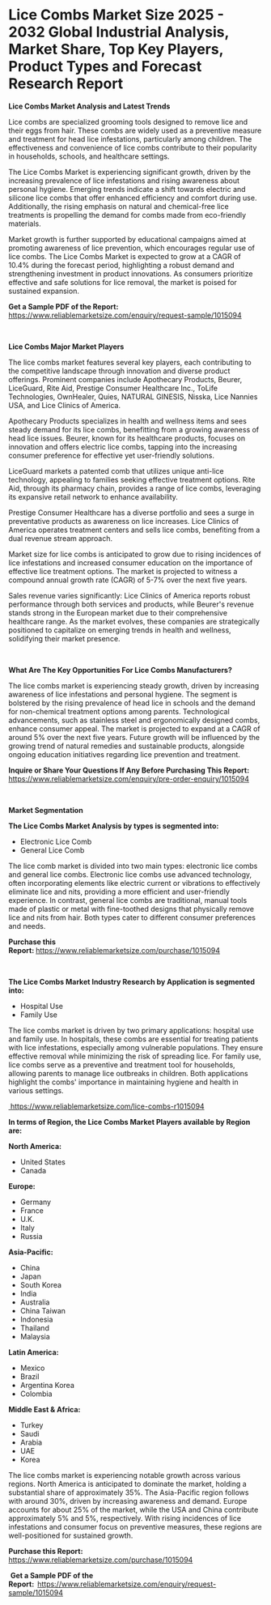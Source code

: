 <p><h1>Lice Combs Market Size 2025 - 2032 Global Industrial Analysis, Market Share, Top Key Players, Product Types and Forecast Research Report</h1></p><p><strong>Lice Combs Market Analysis and Latest Trends</strong></p>
<p><p>Lice combs are specialized grooming tools designed to remove lice and their eggs from hair. These combs are widely used as a preventive measure and treatment for head lice infestations, particularly among children. The effectiveness and convenience of lice combs contribute to their popularity in households, schools, and healthcare settings.</p><p>The Lice Combs Market is experiencing significant growth, driven by the increasing prevalence of lice infestations and rising awareness about personal hygiene. Emerging trends indicate a shift towards electric and silicone lice combs that offer enhanced efficiency and comfort during use. Additionally, the rising emphasis on natural and chemical-free lice treatments is propelling the demand for combs made from eco-friendly materials.</p><p>Market growth is further supported by educational campaigns aimed at promoting awareness of lice prevention, which encourages regular use of lice combs. The Lice Combs Market is expected to grow at a CAGR of 10.4% during the forecast period, highlighting a robust demand and strengthening investment in product innovations. As consumers prioritize effective and safe solutions for lice removal, the market is poised for sustained expansion.</p></p>
<p><strong>Get a Sample PDF of the Report:&nbsp;</strong> <a href="https://www.reliablemarketsize.com/enquiry/request-sample/1015094?utm_campaign=2462&utm_medium=2&utm_source=Github&utm_content=ia&utm_term=17042025&utm_id=lice-combs">https://www.reliablemarketsize.com/enquiry/request-sample/1015094</a></p>
<p>&nbsp;</p>
<p><strong>Lice Combs Major Market Players</strong></p>
<p><p>The lice combs market features several key players, each contributing to the competitive landscape through innovation and diverse product offerings. Prominent companies include Apothecary Products, Beurer, LiceGuard, Rite Aid, Prestige Consumer Healthcare Inc., ToLife Technologies, OwnHealer, Quies, NATURAL GINESIS, Nisska, Lice Nannies USA, and Lice Clinics of America. </p><p>Apothecary Products specializes in health and wellness items and sees steady demand for its lice combs, benefitting from a growing awareness of head lice issues. Beurer, known for its healthcare products, focuses on innovation and offers electric lice combs, tapping into the increasing consumer preference for effective yet user-friendly solutions. </p><p>LiceGuard markets a patented comb that utilizes unique anti-lice technology, appealing to families seeking effective treatment options. Rite Aid, through its pharmacy chain, provides a range of lice combs, leveraging its expansive retail network to enhance availability. </p><p>Prestige Consumer Healthcare has a diverse portfolio and sees a surge in preventative products as awareness on lice increases. Lice Clinics of America operates treatment centers and sells lice combs, benefiting from a dual revenue stream approach.</p><p>Market size for lice combs is anticipated to grow due to rising incidences of lice infestations and increased consumer education on the importance of effective lice treatment options. The market is projected to witness a compound annual growth rate (CAGR) of 5-7% over the next five years.</p><p>Sales revenue varies significantly: Lice Clinics of America reports robust performance through both services and products, while Beurer's revenue stands strong in the European market due to their comprehensive healthcare range. As the market evolves, these companies are strategically positioned to capitalize on emerging trends in health and wellness, solidifying their market presence.</p></p>
<p>&nbsp;</p>
<p><strong>What Are The Key Opportunities For Lice Combs Manufacturers?</strong></p>
<p><p>The lice combs market is experiencing steady growth, driven by increasing awareness of lice infestations and personal hygiene. The segment is bolstered by the rising prevalence of head lice in schools and the demand for non-chemical treatment options among parents. Technological advancements, such as stainless steel and ergonomically designed combs, enhance consumer appeal. The market is projected to expand at a CAGR of around 5% over the next five years. Future growth will be influenced by the growing trend of natural remedies and sustainable products, alongside ongoing education initiatives regarding lice prevention and treatment.</p></p>
<p><strong>Inquire or Share Your Questions If Any Before Purchasing This Report:</strong> <a href="https://www.reliablemarketsize.com/enquiry/pre-order-enquiry/1015094?utm_campaign=2462&utm_medium=2&utm_source=Github&utm_content=ia&utm_term=17042025&utm_id=lice-combs">https://www.reliablemarketsize.com/enquiry/pre-order-enquiry/1015094</a></p>
<p>&nbsp;</p>
<p><strong>Market Segmentation</strong></p>
<p><strong>The Lice Combs Market Analysis by types is segmented into:</strong></p>
<p><ul><li>Electronic Lice Comb</li><li>General Lice Comb</li></ul></p>
<p><p>The lice comb market is divided into two main types: electronic lice combs and general lice combs. Electronic lice combs use advanced technology, often incorporating elements like electric current or vibrations to effectively eliminate lice and nits, providing a more efficient and user-friendly experience. In contrast, general lice combs are traditional, manual tools made of plastic or metal with fine-toothed designs that physically remove lice and nits from hair. Both types cater to different consumer preferences and needs.</p></p>
<p><strong>Purchase this Report:&nbsp;</strong><a href="https://www.reliablemarketsize.com/purchase/1015094?utm_campaign=2462&utm_medium=2&utm_source=Github&utm_content=ia&utm_term=17042025&utm_id=lice-combs">https://www.reliablemarketsize.com/purchase/1015094</a></p>
<p>&nbsp;</p>
<p><strong>The Lice Combs Market Industry Research by Application is segmented into:</strong></p>
<p><ul><li>Hospital Use</li><li>Family Use</li></ul></p>
<p><p>The lice combs market is driven by two primary applications: hospital use and family use. In hospitals, these combs are essential for treating patients with lice infestations, especially among vulnerable populations. They ensure effective removal while minimizing the risk of spreading lice. For family use, lice combs serve as a preventive and treatment tool for households, allowing parents to manage lice outbreaks in children. Both applications highlight the combs' importance in maintaining hygiene and health in various settings.</p></p>
<p><a href="https://www.reliablemarketsize.com/lice-combs-r1015094?utm_campaign=2462&utm_medium=2&utm_source=Github&utm_content=ia&utm_term=17042025&utm_id=lice-combs">&nbsp;https://www.reliablemarketsize.com/lice-combs-r1015094</a></p>
<p><strong>In terms of Region, the Lice Combs Market Players available by Region are:</strong></p>
<p>
    <p> <strong> North America: </strong>
        <ul>
            <li>United States</li>
            <li>Canada</li>
        </ul>
        </p> 
    <p> <strong> Europe: </strong>
        <ul>
            <li>Germany</li>
            <li>France</li>
            <li>U.K.</li>
            <li>Italy</li>
            <li>Russia</li>
        </ul>
        </p> 
    <p> <strong> Asia-Pacific: </strong>
        <ul>
            <li>China</li>
            <li>Japan</li>
            <li>South Korea</li>
            <li>India</li>
            <li>Australia</li>
            <li>China Taiwan</li>
            <li>Indonesia</li>
            <li>Thailand</li>
            <li>Malaysia</li>
        </ul>
        </p> 
    <p> <strong> Latin America: </strong>
        <ul>
            <li>Mexico</li>
            <li>Brazil</li>
            <li>Argentina Korea</li>
            <li>Colombia</li>
        </ul>
        </p> 
    <p> <strong> Middle East & Africa: </strong>
        <ul>
            <li>Turkey</li>
            <li>Saudi</li>
            <li>Arabia</li>
            <li>UAE</li>
            <li>Korea</li>
        </ul>
    </p>
    </p>
<p><p>The lice combs market is experiencing notable growth across various regions. North America is anticipated to dominate the market, holding a substantial share of approximately 35%. The Asia-Pacific region follows with around 30%, driven by increasing awareness and demand. Europe accounts for about 25% of the market, while the USA and China contribute approximately 5% and 5%, respectively. With rising incidences of lice infestations and consumer focus on preventive measures, these regions are well-positioned for sustained growth.</p></p>
<p><strong>Purchase this Report: </strong><a href="https://www.reliablemarketsize.com/purchase/1015094?utm_campaign=2462&utm_medium=2&utm_source=Github&utm_content=ia&utm_term=17042025&utm_id=lice-combs">https://www.reliablemarketsize.com/purchase/1015094</a></p>
<p>&nbsp;<strong>Get a Sample PDF of the Report:&nbsp;&nbsp;</strong><a href="https://www.reliablemarketsize.com/enquiry/request-sample/1015094?utm_campaign=2462&utm_medium=2&utm_source=Github&utm_content=ia&utm_term=17042025&utm_id=lice-combs">https://www.reliablemarketsize.com/enquiry/request-sample/1015094</a></p>
<p><strong></strong></p>
<p><p></p><p></p><p></p></p>